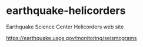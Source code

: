 # earthquake-helicorders

Earthquake Science Center Helicorders web site

https://earthquake.usgs.gov/monitoring/seismograms
